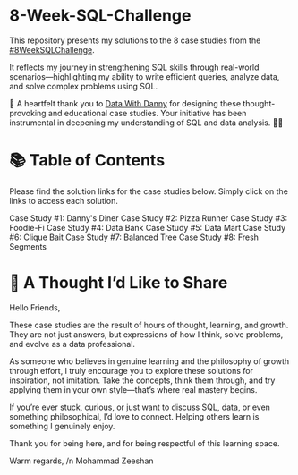 # 8-Week-SQL-Challenge
This repository presents my solutions to the 8 case studies from the  [#8WeekSQLChallenge](https://8weeksqlchallenge.com/).

It reflects my journey in strengthening SQL skills through real-world scenarios—highlighting my ability to write efficient queries, analyze data, and solve complex problems using SQL.

🙏 A heartfelt thank you to [Data With Danny](https://www.linkedin.com/company/datawithdanny/) for designing these thought-provoking and educational case studies. Your initiative has been instrumental in deepening my understanding of SQL and data analysis. 👏🏻

# 📚 Table of Contents
Please find the solution links for the case studies below. Simply click on the links to access each solution.

Case Study #1: Danny's Diner
Case Study #2: Pizza Runner
Case Study #3: Foodie-Fi
Case Study #4: Data Bank
Case Study #5: Data Mart
Case Study #6: Clique Bait
Case Study #7: Balanced Tree
Case Study #8: Fresh Segments

# 🧠 A Thought I’d Like to Share
Hello Friends,

These case studies are the result of hours of thought, learning, and growth. They are not just answers, but expressions of how I think, solve problems, and evolve as a data professional.

As someone who believes in genuine learning and the philosophy of growth through effort, I truly encourage you to explore these solutions for inspiration, not imitation. Take the concepts, think them through, and try applying them in your own style—that’s where real mastery begins.

If you’re ever stuck, curious, or just want to discuss SQL, data, or even something philosophical, I’d love to connect. Helping others learn is something I genuinely enjoy.

Thank you for being here, and for being respectful of this learning space.

Warm regards, /n
Mohammad Zeeshan
